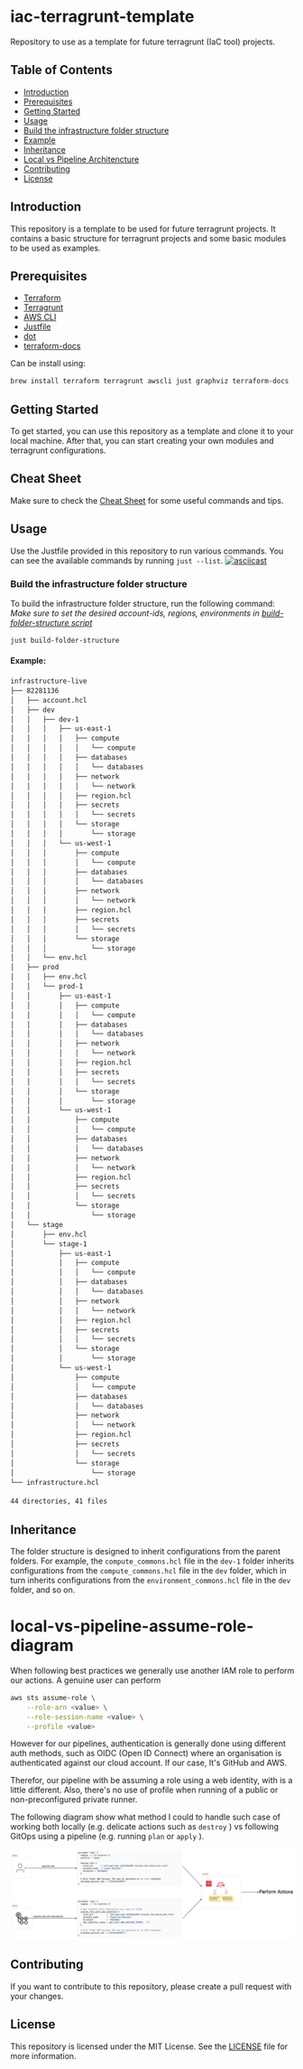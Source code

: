 # iac-terragrunt-template
Repository to use as a template for future terragrunt (IaC tool) projects.

## Table of Contents
- [Introduction](#introduction)
- [Prerequisites](#prerequisites)
- [Getting Started](#getting-started)
- [Usage](#usage)
- [Build the infrastructure folder structure](#build-the-infrastructure-folder-structure)
- [Example](#example)
- [Inheritance](#inheritance)
- [Local vs Pipeline Architencture](#local-vs-pipeline-assume-role-diagram)
- [Contributing](#contributing)
- [License](#license)

## Introduction
This repository is a template to be used for future terragrunt projects. It contains a basic structure for terragrunt projects and some basic modules to be used as examples.

## Prerequisites
- [Terraform](https://www.terraform.io/downloads.html)
- [Terragrunt](https://terragrunt.gruntwork.io/docs/getting-started/install/)
- [AWS CLI](https://docs.aws.amazon.com/cli/latest/userguide/cli-chap-install.html)
- [Justfile](https://just.systems)
- [dot](https://graphviz.org/download/)
- [terraform-docs](https://terraform-docs.io/)

Can be install using:
```bash
brew install terraform terragrunt awscli just graphviz terraform-docs
```

## Getting Started
To get started, you can use this repository as a template and clone it to your local machine. After that, you can start creating your own modules and terragrunt configurations.

## Cheat Sheet
Make sure to check the [Cheat Sheet](/CheatSheet.md) for some useful commands and tips.

## Usage
Use the Justfile provided in this repository to run various commands. You can see the available commands by running `just --list`.
[![asciicast](https://asciinema.org/a/oy1cKWQRrgs5EUZDDvaOZBc2E.svg)](https://asciinema.org/a/oy1cKWQRrgs5EUZDDvaOZBc2E)

### Build the infrastructure folder structure
To build the infrastructure folder structure, run the following command:
*Make sure to set the desired account-ids, regions, environments in [build-folder-structure script](/scripts/build-folder-structure.sh)*
```bash
just build-folder-structure
```

#### Example:
```bash
infrastructure-live
├── 82281136
│   ├── account.hcl
│   ├── dev
│   │   ├── dev-1
│   │   │   ├── us-east-1
│   │   │   │   ├── compute
│   │   │   │   │   └── compute
│   │   │   │   ├── databases
│   │   │   │   │   └── databases
│   │   │   │   ├── network
│   │   │   │   │   └── network
│   │   │   │   ├── region.hcl
│   │   │   │   ├── secrets
│   │   │   │   │   └── secrets
│   │   │   │   └── storage
│   │   │   │       └── storage
│   │   │   └── us-west-1
│   │   │       ├── compute
│   │   │       │   └── compute
│   │   │       ├── databases
│   │   │       │   └── databases
│   │   │       ├── network
│   │   │       │   └── network
│   │   │       ├── region.hcl
│   │   │       ├── secrets
│   │   │       │   └── secrets
│   │   │       └── storage
│   │   │           └── storage
│   │   └── env.hcl
│   ├── prod
│   │   ├── env.hcl
│   │   └── prod-1
│   │       ├── us-east-1
│   │       │   ├── compute
│   │       │   │   └── compute
│   │       │   ├── databases
│   │       │   │   └── databases
│   │       │   ├── network
│   │       │   │   └── network
│   │       │   ├── region.hcl
│   │       │   ├── secrets
│   │       │   │   └── secrets
│   │       │   └── storage
│   │       │       └── storage
│   │       └── us-west-1
│   │           ├── compute
│   │           │   └── compute
│   │           ├── databases
│   │           │   └── databases
│   │           ├── network
│   │           │   └── network
│   │           ├── region.hcl
│   │           ├── secrets
│   │           │   └── secrets
│   │           └── storage
│   │               └── storage
│   └── stage
│       ├── env.hcl
│       └── stage-1
│           ├── us-east-1
│           │   ├── compute
│           │   │   └── compute
│           │   ├── databases
│           │   │   └── databases
│           │   ├── network
│           │   │   └── network
│           │   ├── region.hcl
│           │   ├── secrets
│           │   │   └── secrets
│           │   └── storage
│           │       └── storage
│           └── us-west-1
│               ├── compute
│               │   └── compute
│               ├── databases
│               │   └── databases
│               ├── network
│               │   └── network
│               ├── region.hcl
│               ├── secrets
│               │   └── secrets
│               └── storage
│                   └── storage
└── infrastructure.hcl

44 directories, 41 files
```

## Inheritance
The folder structure is designed to inherit configurations from the parent folders. For example, the `compute_commons.hcl` file in the `dev-1` folder inherits configurations from the `compute_commons.hcl` file in the `dev` folder, which in turn inherits configurations from the `environment_commons.hcl` file in the `dev` folder, and so on.

# local-vs-pipeline-assume-role-diagram

When following best practices we generally use another IAM role to perform our actions. A genuine user can perform 

```bash
aws sts assume-role \
    --role-arn <value> \
    --role-session-name <value> \
    --profile <value>
```
However for our pipelines, authentication is generally done using different auth methods, such as OIDC (Open ID Connect) where an organisation is authenticated against our cloud account. If our case, It's GitHub and AWS.

Therefor, our pipeline with be assuming a role using a web identity, with is a little different. Also, there's no use of profile when running of a public or non-preconfigured private runner.

The following diagram show what method I could to handle such case of working both locally (e.g. delicate actions such as `destroy` ) vs following GitOps using a pipeline (e.g. running `plan`  or `apply` ).

![image info](./eraser-export-export-3-28-2024-11_03_36-AM/diagram-export-3-28-2024-11_03_36-AM.png)


## Contributing
If you want to contribute to this repository, please create a pull request with your changes.

## License
This repository is licensed under the MIT License. See the [LICENSE](LICENSE) file for more information.

